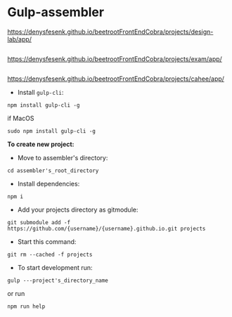 # Gulp-assembler
https://denysfesenk.github.io/beetrootFrontEndCobra/projects/design-lab/app/
```
```
https://denysfesenk.github.io/beetrootFrontEndCobra/projects/exam/app/
```
```
https://denysfesenk.github.io/beetrootFrontEndCobra/projects/cahee/app/


* Install `gulp-cli`:
```
npm install gulp-cli -g
```
if MacOS
```
sudo npm install gulp-cli -g
```

**To create new project:**
* Move to assembler's directory:
```
cd assembler's_root_directory
```
* Install dependencies:
```
npm i
```
* Add your projects directory as gitmodule:
```
git submodule add -f https://github.com/{username}/{username}.github.io.git projects
```
* Start this command:
```
git rm --cached -f projects
```
* To start development run:
```
gulp ---project's_directory_name
```
or run
```
npm run help
```
